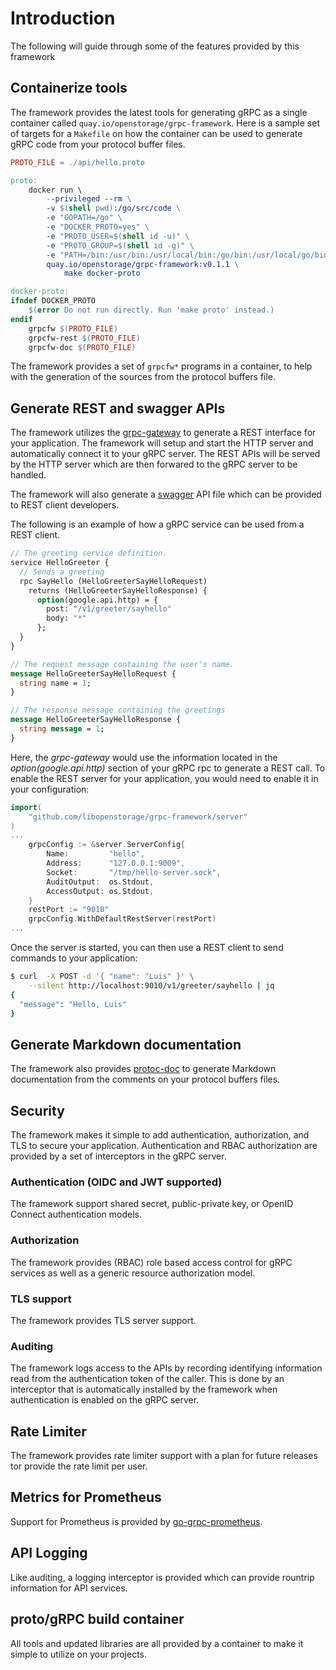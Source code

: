 # Introduction

The following will guide through some of the features provided 
by this framework

## Containerize tools
The framework provides the latest tools for generating gRPC as a single
container called `quay.io/openstorage/grpc-framework`. Here is a
sample set of targets for a `Makefile` on how the container can be
used to generate gRPC code from your protocol buffer files.

```Makefile
PROTO_FILE = ./api/hello.proto

proto:
	docker run \
		--privileged --rm \
		-v $(shell pwd):/go/src/code \
		-e "GOPATH=/go" \
		-e "DOCKER_PROTO=yes" \
		-e "PROTO_USER=$(shell id -u)" \
		-e "PROTO_GROUP=$(shell id -g)" \
		-e "PATH=/bin:/usr/bin:/usr/local/bin:/go/bin:/usr/local/go/bin" \
		quay.io/openstorage/grpc-framework:v0.1.1 \
			make docker-proto

docker-proto:
ifndef DOCKER_PROTO
	$(error Do not run directly. Run 'make proto' instead.)
endif
	grpcfw $(PROTO_FILE)
	grpcfw-rest $(PROTO_FILE)
	grpcfw-doc $(PROTO_FILE)
```

The framework provides a set of `grpcfw*` programs in a container,
to help with the generation of the sources from the protocol buffers file.

## Generate REST and swagger APIs
The framework utilizes the [grpc-gateway] to generate a REST interface
for your application. The framework will setup and start the HTTP server
and automatically connect it to your gRPC server. The REST APIs will be
served by the HTTP server which are then forwared to the gRPC server
to be handled.

The framework will also generate a [swagger] API file which can be
provided to REST client developers.

[grpc-gateway]: https://grpc-ecosystem.github.io/grpc-gateway/
[swagger]: https://swagger.io/

The following is an example of how a gRPC service can be used from a REST
client. 

```proto
// The greeting service definition.
service HelloGreeter {
  // Sends a greeting
  rpc SayHello (HelloGreeterSayHelloRequest)
    returns (HelloGreeterSayHelloResponse) {
      option(google.api.http) = {
        post: "/v1/greeter/sayhello"
        body: "*"
      };
  }
}

// The request message containing the user's name.
message HelloGreeterSayHelloRequest {
  string name = 1;
}

// The response message containing the greetings
message HelloGreeterSayHelloResponse {
  string message = 1;
}
```

Here, the _grpc-gateway_ would use the information located in the _option(google.api.http)_
section of your gRPC rpc to generate a REST call. To enable the REST server
for your application, you would need to enable it in your configuration:

```go
import(
	"github.com/libopenstorage/grpc-framework/server"
)
...
	grpcConfig := &server.ServerConfig{
		Name:         "hello",
		Address:      "127.0.0.1:9009",
		Socket:       "/tmp/hello-server.sock",
		AuditOutput:  os.Stdout,
		AccessOutput: os.Stdout,
	}
    restPort := "9010"
	grpcConfig.WithDefaultRestServer(restPort)
...
```

Once the server is started, you can then use a REST client to send commands
to your application:

```bash
$ curl  -X POST -d '{ "name": "Luis" }' \
    --silent http://localhost:9010/v1/greeter/sayhello | jq
{
  "message": "Hello, Luis"
}
```

## Generate Markdown documentation
The framework also provides [protoc-doc] to generate Markdown documentation from
the comments on your protocol buffers files. 

## Security
The framework makes it simple to add authentication, authorization, and TLS
to secure your application. Authentication and RBAC authorization are provided
by a set of interceptors in the gRPC server. 

### Authentication (OIDC and JWT supported)
The framework support shared secret, public-private key, or OpenID Connect
authentication models.

### Authorization
The framework provides (RBAC) role based access control for gRPC services as
well as a generic resource authorization model.

### TLS support
The framework provides TLS server support.

### Auditing
The framework logs access to the APIs by recording identifying information read
from the authentication token of the caller. This is done by an interceptor
that is automatically installed by the framework when authentication
is enabled on the gRPC server.

## Rate Limiter
The framework provides rate limiter support with a plan for future releases
tor provide the rate limit per user.

## Metrics for Prometheus
Support for Prometheus is provided by [go-grpc-prometheus].

## API Logging
Like auditing, a logging interceptor is provided which can provide rountrip
information for API services.

## proto/gRPC build container
All tools and updated libraries are all provided by a container to make it
simple to utilize on your projects.

[protoc-doc]: https://github.com/pseudomuto/protoc-gen-doc
[go-grpc-prometheus]: https://github.com/grpc-ecosystem/go-grpc-prometheus

